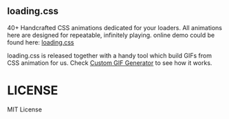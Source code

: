 loading.css
------------------

40+ Handcrafted CSS animations dedicated for your loaders. All animations here are designed for repeatable, infinitely playing. online demo could be found here: [loading.css](https://loading.io/animation/)

loading.css is released together with a handy tool which build GIFs from CSS animation for us. Check [Custom GIF Generator](https://loading.io/animation/icon/) to see how it works.


LICENSE
==================

MIT License
